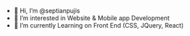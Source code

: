 - 👋 Hi, I’m @septianpujis
- 👀 I’m interested in Website & Mobile app Development
- 🌱 I’m currently Learning on Front End (CSS, JQuery, React)

<!---
septianpujis/septianpujis is a ✨ special ✨ repository because its `README.md` (this file) appears on your GitHub profile.
You can click the Preview link to take a look at your changes.
--->
